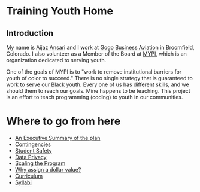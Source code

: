 # Training Youth Home

## Introduction

My name is [Aijaz Ansari][me] and I work at [Gogo Business Aviation][ba] in Broomfield, Colorado. I also volunteer as a Member of the Board at [MYPI][mypi], which is an organization dedicated to serving youth. 

One of the goals of MYPI is to "work to remove institutional barriers for youth of color to succeed." There is no single strategy that is guaranteed to work to serve our Black youth. Every one of us has different skills, and we should them to reach our goals. Mine happens to be teaching. This project is an effort to teach programming (coding) to youth in our communities. 

# Where to go from here

- [An Executive Summary of the plan][summary]
- [Contingencies][contingencies]
- [Student Safety][safety]
- [Data Privacy][privacy]
- [Scaling the Program][scaling]
- [Why assign a dollar value?][value]
- [Curriculum][curriculum]
- [Syllabi][syllabi]


[me]: https://aijaz.net/about/
[ba]: https://business.gogoair.com/
[mypi]: https://mypi.org
[summary]: /trainingYouth/summary/
[contingencies]: /trainingYouth/contingencies/
[safety]: /trainingYouth/safety/
[privacy]: /trainingYouth/privacyy/
[scaling]: /trainingYouth/scaling/
[value]: /trainingYouth/value/
[curriculum]: /trainingYouth/curriculum/
[syllabi]: /trainingYouth/syllabi/

